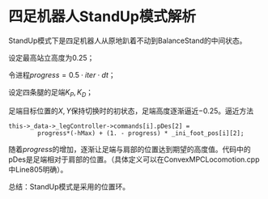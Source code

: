 # 四足机器人StandUp模式解析

StandUp模式下是四足机器人从原地趴着不动到BalanceStand的中间状态。

设定最高站立高度为0.25；

令进程$progress=0.5\cdot iter \cdot dt$；

设定四条腿的足端$K_{P},K_{D}$；

足端目标位置的$X,Y$保持切换时的初状态，足端高度逐渐逼近$-0.25$。逼近方法

```
this->_data->_legController->commands[i].pDes[2] = 
        progress*(-hMax) + (1. - progress) * _ini_foot_pos[i][2];
```

随着$progress$的增加，逐渐让足端与肩部的位置达到期望的高度值。代码中的pDes是足端相对于肩部的位置。（具体定义可以在ConvexMPCLocomotion.cpp中Line805明确）。



总结：StandUp模式是采用的位置环。